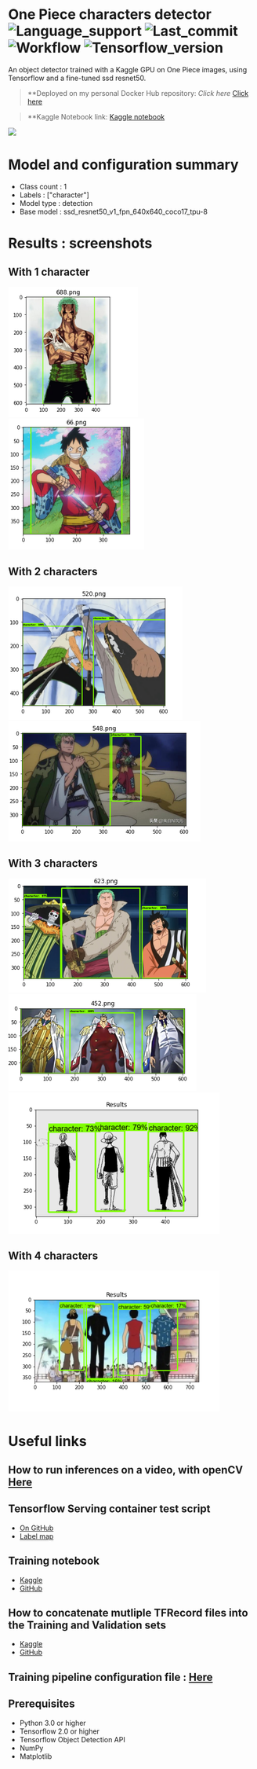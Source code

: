 # One Piece characters detector ![Language_support](https://img.shields.io/pypi/pyversions/Tensorflow) ![Last_commit](https://img.shields.io/github/last-commit/JustSecret123/Human-pose-estimation) ![Workflow](https://img.shields.io/github/workflow/status/JustSecret123/Human-pose-estimation/Pylint/main) ![Tensorflow_version](https://img.shields.io/badge/Tensorflow%20version-2.6.2-orange)

An object detector trained with a Kaggle GPU on One Piece images, using Tensorflow and a fine-tuned ssd resnet50. 

> **Deployed on my personal Docker Hub repository: *Click here* [Click here](https://hub.docker.com/repository/docker/ibrahimserouis/my-tensorflow-models)

> **Kaggle Notebook link:  [Kaggle notebook](https://www.kaggle.com/ibrahimserouis99/custom-object-detector-one-piece-characters)

<a href="https://www.linkedin.com/in/ibrahim-serouis-b05378181/">
  <img src="https://img.shields.io/badge/LinkedIn-Ibrahim%20Serouis-blue?link=http://left&link=http://right)"/>
</a>

# Model and configuration summary 

- Class count : 1
- Labels : ["character"]
- Model type : detection 
- Base model : ssd_resnet50_v1_fpn_640x640_coco17_tpu-8 

# Results : screenshots

## With 1 character

![First test](Screenshots/Results_1_character_1.PNG)
![Second test](Screenshots/Results_1_character_2.PNG)

## With 2 characters 

![First test](Screenshots/Results_2_characters_1.PNG)
![Second test](Screenshots/Results_2_characters_2_v2.PNG)


## With 3 characters 

![First test](Screenshots/Results_3_characters_1.PNG)
![Second test](Screenshots/Results_3_characters_2.PNG)
![Third test](Screenshots/Results_3_characters_3.png)

## With 4 characters

![First test](Screenshots/Results_4_characters.png)


# Useful links 

## How to run inferences on a video, with openCV [Here](Scripts/Predict_with_video.py)

## Tensorflow Serving container test script 
- [On GitHub](Scripts/Prediction_OP_detection_model.py)
- [Label map](Scripts/tf_label_map.pbtxt)

## Training notebook 

- [Kaggle](https://www.kaggle.com/ibrahimserouis99/custom-object-detector-one-piece-characters)
- [GitHub](Notebooks/custom-object-detector-one-piece-characters.ipynb)

## How to concatenate mutliple TFRecord files into the Training and Validation sets 

- [Kaggle](https://www.kaggle.com/ibrahimserouis99/generate-training-and-validation-records)
- [GitHub](Notebooks/generate-the-training-and-validation-tfrecords.ipynb)

## Training pipeline configuration file : [Here](Config/pipeline_batch_size_8.config)

## Prerequisites 

- Python 3.0 or higher 
- Tensorflow 2.0 or higher 
- Tensorflow Object Detection API
- NumPy
- Matplotlib
